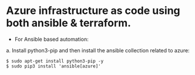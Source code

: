 # Azure infrastructure as code using both ansible &amp; terraform.

- For Ansible based automation:
  
a. Install python3-pip and then install the ansible collection related to azure:

```
$ sudo apt-get install python3-pip -y
$ sudo pip3 install 'ansible[azure]'
```
